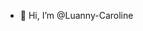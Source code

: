 - 👋 Hi, I’m @Luanny-Caroline

<!---
Luanny-Caroline/Luanny-Caroline is a ✨ special ✨ repository because its `README.md` (this file) appears on your GitHub profile.
You can click the Preview link to take a look at your changes.
--->
